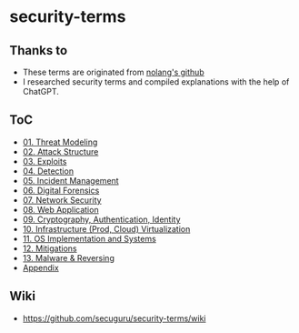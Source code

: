 # security-terms
## Thanks to
- These terms are originated from [nolang's github](https://github.com/gracenolan/Notes/blob/master/interview-study-notes-for-security-engineering.md#learning-tips)
- I researched security terms and compiled explanations with the help of ChatGPT.

## ToC
- [01. Threat Modeling](./01_Threat_Modeling/README.mdown)
- [02. Attack Structure](./02_Attack_Structure/README.mdown)
- [03. Exploits](./03_Exploits/README.mdown)
- [04. Detection](./04_Detection/README.mdown)
- [05. Incident Management](./05_Incident_Management/README.mdown)
- [06. Digital Forensics](./06_Digital_Forensics/README.mdown)
- [07. Network Security](./07_Network_Security/README.mdown)
- [08. Web Application](./08_Web_Application/README.mdown)
- [09. Cryptography, Authentication, Identity](./09_Cryptography_Authentication_Identity/README.mdown)
- [10. Infrastructure (Prod, Cloud) Virtualization](./10_Infrastructure_Virtualization/README.mdown)
- [11. OS Implementation and Systems](./11_OS_Implementation_and_Systems/README.mdown)
- [12. Mitigations](./12_Mitigations/README.mdown)
- [13. Malware & Reversing](./13_Malware_Reversing/README.mdown)
- [Appendix](./Appendix.md)  

## Wiki
- https://github.com/secuguru/security-terms/wiki
